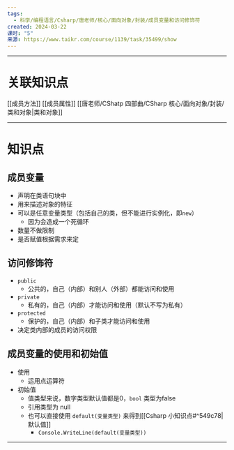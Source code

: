 ```yaml
---
tags:
  - 科学/编程语言/Csharp/唐老师/核心/面向对象/封装/成员变量和访问修饰符
created: 2024-03-22
课时: "5"
来源: https://www.taikr.com/course/1139/task/35499/show
---
```


---
# 关联知识点

[[成员方法]] [[成员属性]] [[唐老师/CShatp 四部曲/CSharp 核心/面向对象/封装/类和对象|类和对象]] 

---
# 知识点

## 成员变量

- 声明在类语句块中
- 用来描述对象的特征
- 可以是任意变量类型（包括自己的类，但不能进行实例化，即`new`）
	- 因为会造成一个死循环
- 数量不做限制
- 是否赋值根据需求来定
## 访问修饰符

- `public`
	-  公共的，自己（内部）和别人（外部）都能访问和使用
- `private`
	- 私有的，自己（内部）才能访问和使用（默认不写为私有）
- `protected`
	- 保护的，自己（内部）和子类才能访问和使用
- 决定类内部的成员的访问权限
## 成员变量的使用和初始值

- 使用
	- 运用点运算符
- 初始值
	- 值类型来说，数字类型默认值都是0，`bool` 类型为false
	- 引用类型为 null
	- 也可以直接使用  `default(变量类型)` 来得到[[Csharp 小知识点#^549c78|默认值]]
		- `Console.WriteLine(default(变量类型))`


---

